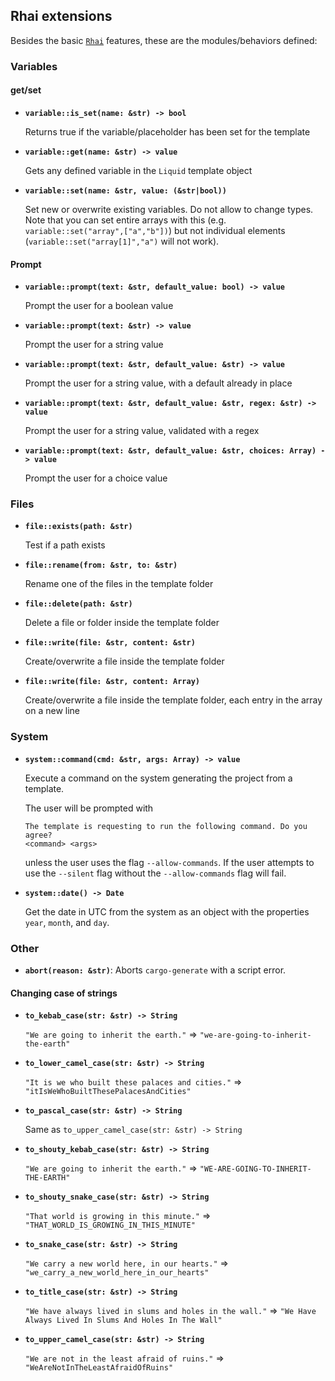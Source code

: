 ## Rhai extensions

Besides the basic [`Rhai`] features, these are the modules/behaviors defined:

### Variables

#### get/set

* **`variable::is_set(name: &str) -> bool`**

  Returns true if the variable/placeholder has been set for the template

* **`variable::get(name: &str) -> value`**

  Gets any defined variable in the `Liquid` template object

* **`variable::set(name: &str, value: (&str|bool))`**

  Set new or overwrite existing variables. Do not allow to change types.
  Note that you can set entire arrays with this (e.g. `variable::set("array",["a","b"])`) but not individual elements (`variable::set("array[1]","a")` will not work).

#### Prompt

* **`variable::prompt(text: &str, default_value: bool) -> value`**

  Prompt the user for a boolean value

* **`variable::prompt(text: &str) -> value`**

  Prompt the user for a string value

* **`variable::prompt(text: &str, default_value: &str) -> value`**

  Prompt the user for a string value, with a default already in place

* **`variable::prompt(text: &str, default_value: &str, regex: &str) -> value`**

  Prompt the user for a string value, validated with a regex

* **`variable::prompt(text: &str, default_value: &str, choices: Array) -> value`**

  Prompt the user for a choice value

### Files

* **`file::exists(path: &str)`**

  Test if a path exists

* **`file::rename(from: &str, to: &str)`**

  Rename one of the files in the template folder

* **`file::delete(path: &str)`**

  Delete a file or folder inside the template folder

* **`file::write(file: &str, content: &str)`**

  Create/overwrite a file inside the template folder

* **`file::write(file: &str, content: Array)`**

  Create/overwrite a file inside the template folder, each entry in the array on a new line

### System

* **`system::command(cmd: &str, args: Array) -> value`**

  Execute a command on the system generating the project from a template.

  The user will be prompted with 

  ```
  The template is requesting to run the following command. Do you agree?
  <command> <args>
  ```

  unless the user uses the flag `--allow-commands`. If the user attempts to use the
  `--silent` flag without the `--allow-commands` flag will fail.

* **`system::date() -> Date`**
  
  Get the date in UTC from the system as an object with the properties `year`, `month`, and `day`.

### Other

* **`abort(reason: &str)`**: Aborts `cargo-generate` with a script error.

#### Changing case of strings

* **`to_kebab_case(str: &str) -> String`**

  `"We are going to inherit the earth."` => `"we-are-going-to-inherit-the-earth"`

* **`to_lower_camel_case(str: &str) -> String`**

  `"It is we who built these palaces and cities."` => `"itIsWeWhoBuiltThesePalacesAndCities"`

* **`to_pascal_case(str: &str) -> String`**

  Same as `to_upper_camel_case(str: &str) -> String`

* **`to_shouty_kebab_case(str: &str) -> String`**

  `"We are going to inherit the earth."` => `"WE-ARE-GOING-TO-INHERIT-THE-EARTH"`

* **`to_shouty_snake_case(str: &str) -> String`**

  `"That world is growing in this minute."` => `"THAT_WORLD_IS_GROWING_IN_THIS_MINUTE"`

* **`to_snake_case(str: &str) -> String`**

  `"We carry a new world here, in our hearts."` => `"we_carry_a_new_world_here_in_our_hearts"`

* **`to_title_case(str: &str) -> String`**

  `"We have always lived in slums and holes in the wall."` => `"We Have Always Lived In Slums And Holes In The Wall"`

* **`to_upper_camel_case(str: &str) -> String`**

  `"We are not in the least afraid of ruins."` => `"WeAreNotInTheLeastAfraidOfRuins"`


[`Rhai`]: https://rhai.rs/book/
